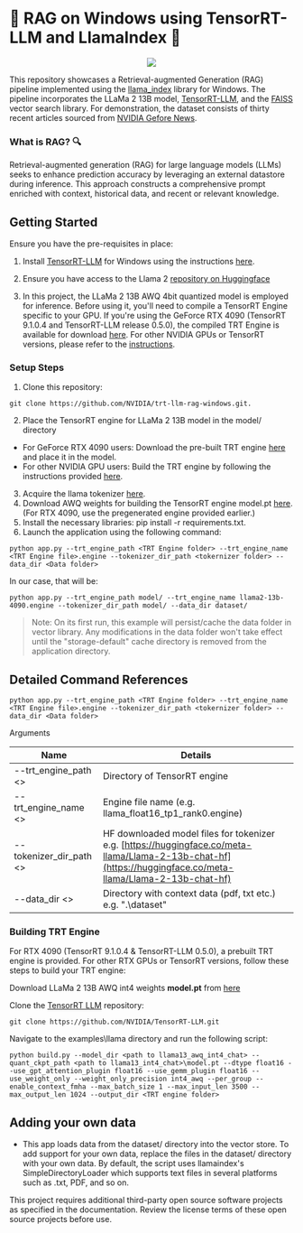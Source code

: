 # 🚀 RAG on Windows using TensorRT-LLM and LlamaIndex 🦙



<p align="center">
<img src="https://github.com/NVIDIA/trt-llm-rag-windows/blob/release/1.0/media/rag-demo.gif?raw=true"  align="center">
</p>


This repository showcases a Retrieval-augmented Generation (RAG) pipeline implemented using the [llama_index](https://github.com/run-llama/llama_index) library for Windows. The pipeline incorporates the LLaMa 2 13B model, [TensorRT-LLM](https://github.com/NVIDIA/TensorRT-LLM/), and the [FAISS](https://github.com/facebookresearch/faiss) vector search library. For demonstration, the dataset consists of thirty recent articles sourced from [NVIDIA Gefore News](https://www.nvidia.com/en-us/geforce/news/).


### What is RAG? 🔍
Retrieval-augmented generation (RAG) for large language models (LLMs) seeks to enhance prediction accuracy by leveraging an external datastore during inference. This approach constructs a comprehensive prompt enriched with context, historical data, and recent or relevant knowledge.

## Getting Started

Ensure you have the pre-requisites in place:

1. Install [TensorRT-LLM](https://github.com/NVIDIA/TensorRT-LLM/) for Windows using the instructions [here](https://github.com/NVIDIA/TensorRT-LLM/blob/release/0.5.0/windows/README.md).

2. Ensure you have access to the Llama 2 [repository on Huggingface](https://huggingface.co/meta-llama/Llama-2-13b-chat-hf)

3. In this project, the LLaMa 2 13B AWQ 4bit quantized model is employed for inference. Before using it, you'll need to compile a TensorRT Engine specific to your GPU. If you're using the GeForce RTX 4090 (TensorRT 9.1.0.4 and TensorRT-LLM release 0.5.0), the compiled TRT Engine is available for download [here](https://catalog.ngc.nvidia.com/orgs/nvidia/models/llama2-13b/files). For other  NVIDIA GPUs or TensorRT versions, please refer to the [instructions](#building-trt-engine).


<h3 id="setup"> Setup Steps </h3>

1. Clone this repository: 
```
git clone https://github.com/NVIDIA/trt-llm-rag-windows.git.
```
2. Place the TensorRT engine for LLaMa 2 13B model in the model/ directory
- For GeForce RTX 4090 users: Download the pre-built TRT engine [here](https://catalog.ngc.nvidia.com/orgs/nvidia/models/llama2-13b/files) and place it in the model.
- For other NVIDIA GPU users: Build the TRT engine by following the instructions provided [here](#building-trt-engine).
3. Acquire the llama tokenizer [here](https://huggingface.co/meta-llama/Llama-2-13b-chat-hf/tree/main).
4. Download AWQ weights for building the TensorRT engine model.pt [here](https://catalog.ngc.nvidia.com/orgs/nvidia/models/llama2-13b/files). (For RTX 4090, use the pregenerated engine provided earlier.)
5. Install the necessary libraries: pip install -r requirements.txt.
6. Launch the application using the following command:


```
python app.py --trt_engine_path <TRT Engine folder> --trt_engine_name <TRT Engine file>.engine --tokenizer_dir_path <tokernizer folder> --data_dir <Data folder>

```
In our case, that will be:

```
python app.py --trt_engine_path model/ --trt_engine_name llama2-13b-4090.engine --tokenizer_dir_path model/ --data_dir dataset/
```


>Note:
>On its first run, this example will persist/cache the data folder in vector library. Any modifications in the data folder won't take effect until the "storage-default" cache directory is removed from the application directory.


## Detailed Command References 

```
python app.py --trt_engine_path <TRT Engine folder> --trt_engine_name <TRT Engine file>.engine --tokenizer_dir_path <tokernizer folder> --data_dir <Data folder>

```

Arguments

| Name | Details |
| ------ | ------ |
| --trt_engine_path <> | Directory of TensorRT engine |
| --trt_engine_name <> | Engine file name (e.g. llama_float16_tp1_rank0.engine)       |
| --tokenizer_dir_path <> | HF downloaded model files for tokenizer e.g. [https://huggingface.co/meta-llama/Llama-2-13b-chat-hf](https://huggingface.co/meta-llama/Llama-2-13b-chat-hf) |
| --data_dir <> | Directory with context data (pdf, txt etc.) e.g. ".\dataset" |


<h3 id="building-trt-engine">Building TRT Engine</h3>

For RTX 4090 (TensorRT 9.1.0.4 & TensorRT-LLM 0.5.0), a prebuilt TRT engine is provided. For other RTX GPUs or TensorRT versions, follow these steps to build your TRT engine:

Download LLaMa 2 13B AWQ int4 weights **model.pt** from [here](https://catalog.ngc.nvidia.com/orgs/nvidia/models/llama2-13b/files)

Clone the [TensorRT LLM](https://github.com/NVIDIA/TensorRT-LLM/) repository:
```
git clone https://github.com/NVIDIA/TensorRT-LLM.git
```

Navigate to the examples\llama directory and run the following script:
```
python build.py --model_dir <path to llama13_awq_int4_chat> --quant_ckpt_path <path to llama13_int4_chat>\model.pt --dtype float16 --use_gpt_attention_plugin float16 --use_gemm_plugin float16 --use_weight_only --weight_only_precision int4_awq --per_group --enable_context_fmha --max_batch_size 1 --max_input_len 3500 --max_output_len 1024 --output_dir <TRT engine folder>
```

## Adding your own data
- This app loads data from the dataset/ directory into the vector store. To add support for your own data, replace the files in the dataset/ directory with your own data. By default, the script uses llamaindex's SimpleDirectoryLoader which supports text files in several platforms such as .txt, PDF, and so on.


This project requires additional third-party open source software projects as specified in the documentation. Review the license terms of these open source projects before use.
